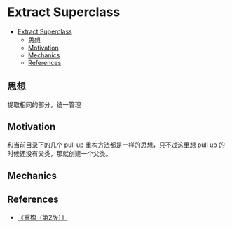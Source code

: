 # Extract Superclass


<!-- TOC -->

- [Extract Superclass](#extract-superclass)
    - [思想](#思想)
    - [Motivation](#motivation)
    - [Mechanics](#mechanics)
    - [References](#references)

<!-- /TOC -->


## 思想
提取相同的部分，统一管理


## Motivation
和当前目录下的几个 pull up 重构方法都是一样的思想，只不过这里想 pull up 的时候还没有父类，那就创建一个父类。


## Mechanics


## References
* [《重构（第2版）》](https://book.douban.com/subject/33400354/)
